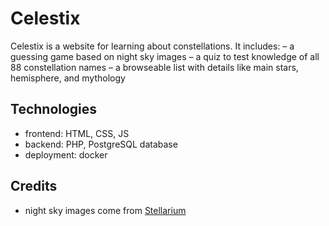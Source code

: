 # Celestix

Celestix is a website for learning about constellations. It includes:
– a guessing game based on night sky images
– a quiz to test knowledge of all 88 constellation names
– a browseable list with details like main stars, hemisphere, and mythology

## Technologies
- frontend: HTML, CSS, JS
- backend: PHP, PostgreSQL database
- deployment: docker
## Credits
 - night sky images come from [Stellarium](https://stellarium.org/)

